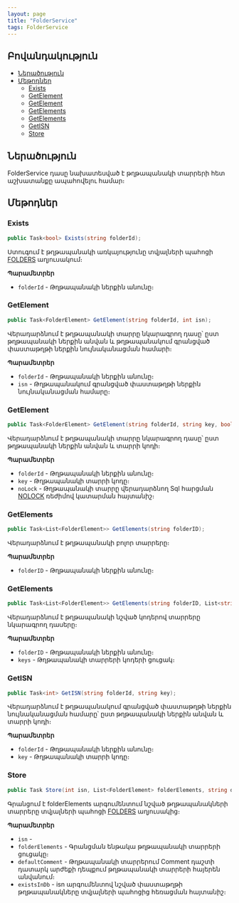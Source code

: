 ```yaml
---
layout: page
title: "FolderService" 
tags: FolderService
---
```


## Բովանդակություն
- [Ներածություն](#ներածություն)
- [Մեթոդներ](#մեթոդներ)
  - [Exists](#exists)
  - [GetElement](#getelement)
  - [GetElement](#getelement-1)
  - [GetElements](#getelements)
  - [GetElements](#getelements-1)
  - [GetISN](#getisn)
  - [Store](#store)


## Ներածություն

FolderService դասը նախատեսված է թղթապանակի տարրերի հետ աշխատանքը ապահովելու համար։

## Մեթոդներ

### Exists

```c#
public Task<bool> Exists(string folderId);
```

Ստուգում է թղթապանակի առկայությունը տվյալների պահոցի [FOLDERS](https://armsoft.github.io/as4x-docs/HTM/ProgrGuide/Database/Folders.html) աղյուսակում։

**Պարամետրեր**

* `folderId` - Թղթապանակի ներքին անունը։

### GetElement

```c#
public Task<FolderElement> GetElement(string folderId, int isn);
```

Վերադարձնում է թղթապանակի տարրը նկարագրող դասը՝ ըստ թղթապանակի ներքին անվան և թղթապանակում գրանցված փաստաթղթի ներքին նույնականացման համարի։

**Պարամետրեր**

* `folderId` - Թղթապանակի ներքին անունը։
* `isn` - Թղթապանակում գրանցված փաստաթղթի ներքին նույնականացման համարը։

### GetElement

```c#
public Task<FolderElement> GetElement(string folderId, string key, bool noLock = false);
```

Վերադարձնում է թղթապանակի տարրը նկարագրող դասը՝ ըստ թղթապանակի ներքին անվան և տարրի կոդի։

**Պարամետրեր**

* `folderId` - Թղթապանակի ներքին անունը։
* `key` - Թղթապանակի տարրի կոդը։
* `noLock` - Թղթապանակի տարրը վերադարձնող Sql հարցման [NOLOCK](https://dev.to/sardarmudassaralikhan/why-do-we-nolock-in-sql-server-with-an-example-447c#:~:text=In%20SQL%20Server%2C%20the%20NOLOCK,what's%20called%20%22dirty%20reads.%22) ռեժիմով կատարման հայտանիշ։

### GetElements

```c#
public Task<List<FolderElement>> GetElements(string folderID);
```

Վերադարձնում է թղթապանակի բոլոր տարրերը։

**Պարամետրեր**

* `folderID` - Թղթապանակի ներքին անունը։

### GetElements

```c#
public Task<List<FolderElement>> GetElements(string folderID, List<string> keys);
```

Վերադարձնում է թղթապանակի նշված կոդերով տարրերը նկարագրող դասերը։

**Պարամետրեր**

* `folderID` - Թղթապանակի ներքին անունը։
* `keys` - Թղթապանակի տարրերի կոդերի ցուցակ։

### GetISN

```c#
public Task<int> GetISN(string folderId, string key);
```

Վերադարձնում է թղթապանակում գրանցված փաստաթղթի ներքին նույնականացման համարը՝ ըստ թղթապանակի ներքին անվան և տարրի կոդի։

**Պարամետրեր**

* `folderId` - Թղթապանակի ներքին անունը։
* `key` - Թղթապանակի տարրի կոդը։

### Store

```c#
public Task Store(int isn, List<FolderElement> folderElements, string defaultComment, bool existsInDb);
```

Գրանցում է folderElements արգումենտում նշված թղթապանակների տարրերը տվյալների պահոցի [FOLDERS](https://armsoft.github.io/as4x-docs/HTM/ProgrGuide/Database/Folders.html) աղյուսակից։


**Պարամետրեր**

* `isn` - 
* `folderElements` - Գրանցման ենթակա թղթապանակի տարրերի ցուցակը։
* `defaultComment` - Թղթապանակի տարրերում Comment դաշտի դատարկ արժեքի դեպքում թղթապանակի տարրերի հայերեն անվանում։
* `existsInDb` - isn արգումենտով նշված փաստաթղթի թղթապանակները տվյալների պահոցից հեռացման հայտանիշ։







